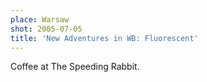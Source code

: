 ```yaml
---
place: Warsaw
shot: 2005-07-05
title: 'New Adventures in WB: Fluorescent'
---
```


Coffee at The Speeding Rabbit.
